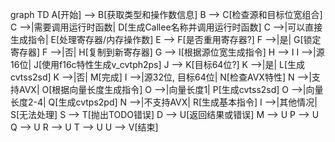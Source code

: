graph TD
    A[开始] --> B[获取类型和操作数信息]
    B --> C[检查源和目标位宽组合]
    C -->|需要调用运行时函数| D[生成Callee名称并调用运行时函数]
    C -->|可以直接生成指令| E[处理寄存器/内存操作数]
    E --> F[是否重用寄存器?]
    F -->|是| G[锁定寄存器]
    F -->|否| H[复制到新寄存器]
    G --> I[根据源位宽生成指令]
    H --> I
    I -->|源16位| J[使用f16c特性生成v_cvtph2ps]
    J --> K[目标64位?]
    K -->|是| L[生成cvtss2sd]
    K -->|否| M[完成]
    I -->|源32位, 目标64位| N[检查AVX特性]
    N -->|支持AVX| O[根据向量长度生成指令]
    O -->|向量长度1| P[生成cvtss2sd]
    O -->|向量长度2-4| Q[生成cvtps2pd]
    N -->|不支持AVX| R[生成基本指令]
    I -->|其他情况| S[无法处理]
    S --> T[抛出TODO错误]
    D --> U[返回结果或错误]
    M --> U
    P --> U
    Q --> U
    R --> U
    T --> U
    U --> V[结束]
